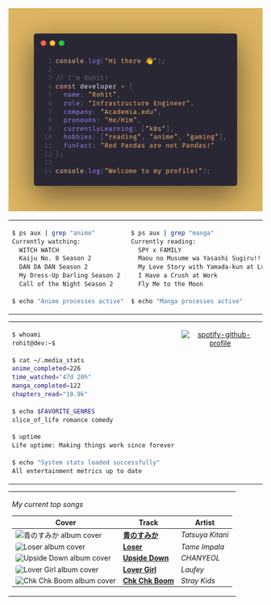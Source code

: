 <div align="center">

![Rohit's GitHub profile intro banner](images/intro.png)

</div>

<table>
<tr>
<td width="50%" valign="top">

```bash
$ ps aux | grep "anime"
Currently watching:
  WITCH WATCH
  Kaiju No. 8 Season 2
  DAN DA DAN Season 2
  My Dress-Up Darling Season 2
  Call of the Night Season 2

$ echo "Anime processes active"
```

</td>
<td width="50%" valign="top">

```bash
$ ps aux | grep "manga"
Currently reading:
  SPY x FAMILY
  Maou no Musume wa Yasashi Sugiru!!
  My Love Story with Yamada-kun at Lv999
  I Have a Crush at Work
  Fly Me to the Moon

$ echo "Manga processes active"
```

</td>
</tr>
</table>

<table>
<tr>
<td width="50%" valign="top">

```bash
$ whoami
rohit@dev:~$

$ cat ~/.media_stats
anime_completed=226
time_watched="47d 20h"
manga_completed=122
chapters_read="10.9k"

$ echo $FAVORITE_GENRES
slice_of_life romance comedy

$ uptime
Life uptime: Making things work since forever

$ echo "System stats loaded successfully"
All entertainment metrics up to date
```

</td>
<td width="50%" valign="top">

<div align="center">

[![spotify-github-profile](https://spotify-github-profile.kittinanx.com/api/view?uid=infernapexavier&cover_image=true&theme=default&show_offline=true&background_color=121212&interchange=true&bar_color=53b14f&bar_color_cover=true)](https://spotify-github-profile.kittinanx.com/api/view?uid=infernapexavier&redirect=true)

</div>

</td>
</tr>
</table>

<table>
<tr>
<td width="100%" valign="top">

*My current top songs*

| Cover | Track | Artist |
|-------|-------|--------|
<img src="https://i.scdn.co/image/ab67616d0000b273fec2d68fca92ce07c2b0d616" width="40" height="40" style="border-radius: 4px;" alt="青のすみか album cover"> | **[青のすみか](https://open.spotify.com/track/3zbKiko8V3u2yn1RcT8xBZ)** | *Tatsuya Kitani*
<img src="https://i.scdn.co/image/ab67616d0000b2735b46c80f286f7a4b8eca0b16" width="40" height="40" style="border-radius: 4px;" alt="Loser album cover"> | **[Loser](https://open.spotify.com/track/3RmFPuTTAjSQ2pbEd2j9oA)** | *Tame Impala*
<img src="https://i.scdn.co/image/ab67616d0000b273ec6baa3daabf4e86b3470da4" width="40" height="40" style="border-radius: 4px;" alt="Upside Down album cover"> | **[Upside Down](https://open.spotify.com/track/5a5QwAcEmYGYpE0nt14up9)** | *CHANYEOL*
<img src="https://i.scdn.co/image/ab67616d0000b273e0d940d49a1e952072d320fd" width="40" height="40" style="border-radius: 4px;" alt="Lover Girl album cover"> | **[Lover Girl](https://open.spotify.com/track/3E619cvUK3bgsm4xH9A34H)** | *Laufey*
<img src="https://i.scdn.co/image/ab67616d0000b273092c3001ef2d0a4f81372078" width="40" height="40" style="border-radius: 4px;" alt="Chk Chk Boom album cover"> | **[Chk Chk Boom](https://open.spotify.com/track/0GqAWZe1A5ecKadZrHk6XH)** | *Stray Kids*

</td>
</tr>
</table>